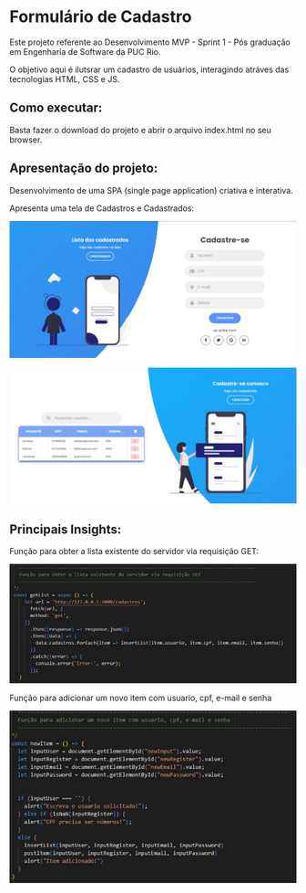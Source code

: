 # Formulário de Cadastro

Este projeto referente ao Desenvolvimento MVP - Sprint 1 - Pós graduação em Engenharia de Software da PUC Rio. 

O objetivo aqui é ilutsrar um cadastro de usuários, interagindo atráves das tecnologias HTML, CSS e JS.

## Como executar:

Basta fazer o download do projeto e abrir o arquivo index.html no seu browser.

## Apresentação do projeto:

Desenvolvimento de uma SPA (single page application) criativa e interativa.

Apresenta uma tela de Cadastros e Cadastrados:

![Capa](image/img01_capa.jpg)

![Capa](image/img02_capa.jpg)

## Principais Insights:

Função para obter a lista existente do servidor via requisição GET:

![JS](image/img03_lista.jpg)

Função para adicionar um novo item com usuario, cpf, e-mail e senha

![JS](image/img04_add.jpg)

